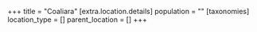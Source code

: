 +++
title = "Coaliara"
[extra.location.details]
population = ""
[taxonomies]
location_type = []
parent_location = []
+++

